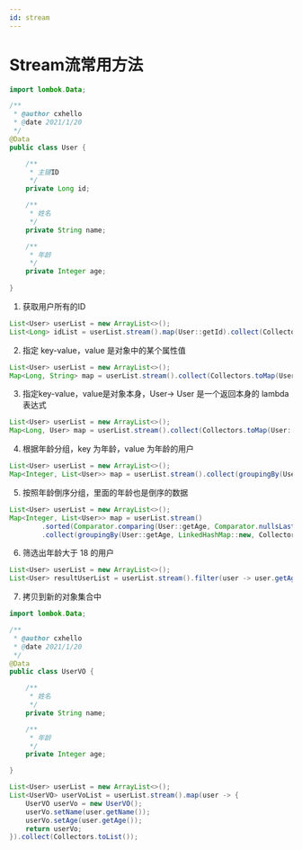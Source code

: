 ```yaml
---
id: stream
---
```


# Stream流常用方法

```java
import lombok.Data;

/**
 * @author cxhello
 * @date 2021/1/20
 */
@Data
public class User {

    /**
     * 主键ID
     */
    private Long id;

    /**
     * 姓名
     */
    private String name;

    /**
     * 年龄
     */
    private Integer age;
    
}
```

1. 获取用户所有的ID

```java
List<User> userList = new ArrayList<>();
List<Long> idList = userList.stream().map(User::getId).collect(Collectors.toList());
```

2. 指定 key-value，value 是对象中的某个属性值

```java
List<User> userList = new ArrayList<>();
Map<Long, String> map = userList.stream().collect(Collectors.toMap(User::getId, User::getName));
```

3. 指定key-value，value是对象本身，User-> User 是一个返回本身的 lambda 表达式

```java
List<User> userList = new ArrayList<>();
Map<Long, User> map = userList.stream().collect(Collectors.toMap(User::getId, User -> User));
```

4. 根据年龄分组，key 为年龄，value 为年龄的用户

```java
List<User> userList = new ArrayList<>();
Map<Integer, List<User>> map = userList.stream().collect(groupingBy(User::getAge));
```

5. 按照年龄倒序分组，里面的年龄也是倒序的数据

```java
List<User> userList = new ArrayList<>();
Map<Integer, List<User>> map = userList.stream()
		.sorted(Comparator.comparing(User::getAge, Comparator.nullsLast(Comparator.reverseOrder())))
		.collect(groupingBy(User::getAge, LinkedHashMap::new, Collectors.toList()));
```

6. 筛选出年龄大于 18 的用户

```java
List<User> userList = new ArrayList<>();
List<User> resultUserList = userList.stream().filter(user -> user.getAge() > 18).collect(Collectors.toList());
```

7. 拷贝到新的对象集合中

```java
import lombok.Data;

/**
 * @author cxhello
 * @date 2021/1/20
 */
@Data
public class UserVO {

    /**
     * 姓名
     */
    private String name;

    /**
     * 年龄
     */
    private Integer age;

}
```

```java
List<User> userList = new ArrayList<>();
List<UserVO> userVoList = userList.stream().map(user -> {
	UserVO userVo = new UserVO();
	userVo.setName(user.getName());
	userVo.setAge(user.getAge());
	return userVo;
}).collect(Collectors.toList());
```
